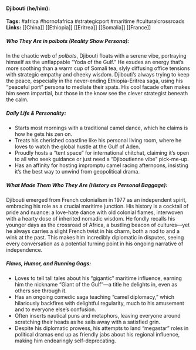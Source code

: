 #### Djibouti (he/him):  
**Tags:** #africa #hornofafrica #strategicport #maritime #culturalcrossroads  
**Links:** [[China]] [[Ethiopia]] [[Eritrea]] [[Somalia]] [[France]]

##### Who They Are in *polbots* (Reality Show Persona):  
In the chaotic web of *polbots*, Djibouti floats with a serene vibe, portraying himself as the unflappable “Yoda of the Gulf.” He exudes an energy that’s more soothing than a warm cup of Somali tea, slyly diffusing office tensions with strategic empathy and cheeky wisdom. Djibouti’s always trying to keep the peace, especially in the never-ending Ethiopia-Eritrea saga, using his “peaceful port” persona to mediate their spats. His cool facade often makes him seem impartial, but those in the know see the clever strategist beneath the calm.

##### Daily Life & Personality:  
- Starts most mornings with a traditional camel dance, which he claims is how he gets his zen on.  
- Treats his cherished coastline like his personal living room, where he loves to watch the global hustle at the Gulf of Aden.  
- Proudly hosts a “tent space” for international chitchat, claiming it’s open to all who seek guidance or just need a “Djiboutienne vibe” pick-me-up.  
- Has an affinity for hosting impromptu camel racing afternoons, insisting it’s the best way to unwind from geopolitical drama.

##### What Made Them Who They Are (History as Personal Baggage):  
Djibouti emerged from French colonialism in 1977 as an independent spirit, embracing his role as a crucial maritime junction. His history is a cocktail of pride and nuance: a love-hate dance with old colonial flames, interwoven with a hearty dose of inherited nomadic wisdom. He fondly recalls his younger days as the crossroad of Africa, a bustling beacon of cultures—yet he always carries a slight French twist in his charm, both a nod to and a wink at the past. This makes him incredibly diplomatic in disputes, seeing every conversation as a potential turning point in his ongoing narrative of independence.

##### Flaws, Humor, and Running Gags:  
- Loves to tell tall tales about his “gigantic” maritime influence, earning him the nickname “Giant of the Gulf”—a title he delights in, even as others see through it.  
- Has an ongoing comedic saga teaching “camel diplomacy,” which hilariously backfires with delightful regularity, much to his amusement and to everyone else’s confusion.  
- Often inserts nautical puns and metaphors, leaving everyone around scratching their heads as he sails away with a satisfied grin.  
- Despite his diplomatic prowess, his attempts to land “megastar” roles in political dramas end up as friendly jabs about his regional influence, making him endearingly self-deprecating.